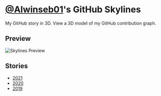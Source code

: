 # <a href="https://github.com/Alwinseb01">@Alwinseb01</a>'s GitHub Skylines

My GitHub story in 3D. View a 3D model of my GitHub contribution graph.


## Preview

![Skylines Preview](alwinskylines.gif)

## Stories

* [2021](https://skyline.github.com/alwinseb01/2021)
* [2020](./Alwinseb01-2020.stl)
* [2019](./Alwinseb01-2019.stl)

